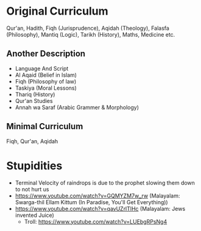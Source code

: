 # Original Curriculum
Qur'an, Hadith, Fiqh (Jurisprudence), Aqidah (Theology), Falasfa (Philosophy), Mantiq (Logic), Tarikh (History), Maths, Medicine etc.
## Another Description
- Language And Script
- Al Aqaid (Belief in Islam)
- Fiqh (Philosophy of law)
- Taskiya (Moral Lessons)
- Thariq (History)
- Qur'an Studies
- Annah wa Saraf (Arabic Grammer & Morphology)
## Minimal Curriculum
Fiqh, Qur'an, Aqidah
# Stupidities
- Terminal Velocity of raindrops is due to the prophet slowing them down to not hurt us
- https://www.youtube.com/watch?v=GQMYZM7w_rw (Malayalam: Swarga-thil Ellam Kittum (In Paradise, You'll Get Everything))
- https://www.youtube.com/watch?v=qavUZrlTlHc (Malayalam: Jews invented Juice)
	- Troll: https://www.youtube.com/watch?v=LUEbgRPsNg4